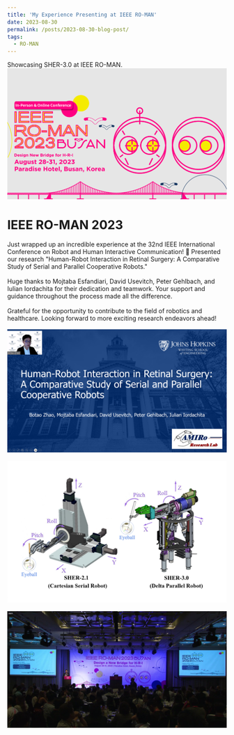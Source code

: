 ```yaml
---
title: 'My Experience Presenting at IEEE RO-MAN'
date: 2023-08-30
permalink: /posts/2023-08-30-blog-post/
tags:
  - RO-MAN
---
```

Showcasing SHER-3.0 at IEEE RO-MAN.
<br/><img src='/images/2025/mmexport1693389002536.png'>

IEEE RO-MAN 2023
======

Just wrapped up an incredible experience at the 32nd IEEE International Conference on Robot and Human Interactive Communication! 🤖 Presented our research "Human-Robot Interaction in Retinal Surgery: A Comparative Study of Serial and Parallel Cooperative Robots."
<br>
<br>
Huge thanks to Mojtaba Esfandiari, David Usevitch, Peter Gehlbach, and Iulian Iordachita for their dedication and teamwork. Your support and guidance throughout the process made all the difference.
<br>
<br>
Grateful for the opportunity to contribute to the field of robotics and healthcare. Looking forward to more exciting research endeavors ahead!
<br>
<br>
<img src='/images/2025/mmexport1693388996763.png'>
<br>
<br>
<img src='/images/2025/mmexport1693389043437.png'>
<br>
<br>
<img src='/images/2025/mmexport1693389032200.png'>
<br>
<br>